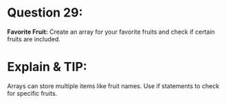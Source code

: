 # Question 29: 
**Favorite Fruit:** Create an array for your favorite fruits and check if certain fruits are included.

# Explain & TIP: 
Arrays can store multiple items like fruit names. Use if statements to check for specific fruits.
